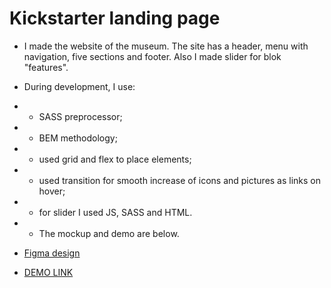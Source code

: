 # Kickstarter landing page
  - I made the website of the museum. The site has a header, menu with navigation, five sections and footer. Also I made slider for blok "features".
- During development, I use:
- - SASS preprocessor;
- - BEM methodology;
- - used grid and flex to place elements;
- - used transition for smooth increase of icons and pictures as links on hover;
- - for slider I used JS, SASS and HTML.

- - The mockup and demo are below.
- [Figma design](https://www.figma.com/file/Ujp7bCFuvuJlkn8TSbQPSZ/%E2%84%9611-(kickstarter)?node-id=19655%3A33)
- [DEMO LINK](https://VladyslavKolisnyk.github.io/Kickstarter/)

